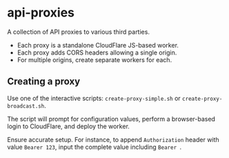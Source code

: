 # api-proxies

A collection of API proxies to various third parties.

* Each proxy is a standalone CloudFlare JS-based worker.
* Each proxy adds CORS headers allowing a single origin.
* For multiple origins, create separate workers for each.

## Creating a proxy

Use one of the interactive scripts: `create-proxy-simple.sh` or `create-proxy-broadcast.sh`.

The script will prompt for configuration values, perform
a browser-based login to CloudFlare, and deploy the worker.

Ensure accurate setup. For instance, to append `Authorization` header
with value `Bearer 123`, input the complete value including `Bearer `.
